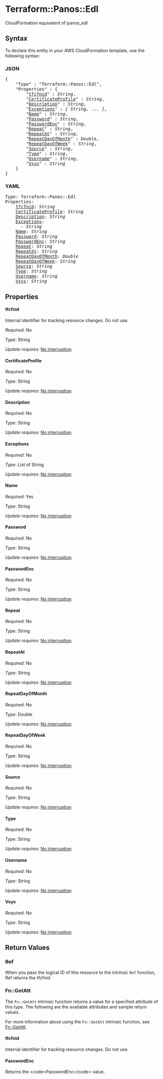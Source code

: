 # Terraform::Panos::Edl

CloudFormation equivalent of panos_edl

## Syntax

To declare this entity in your AWS CloudFormation template, use the following syntax:

### JSON

<pre>
{
    "Type" : "Terraform::Panos::Edl",
    "Properties" : {
        "<a href="#tfcfnid" title="tfcfnid">tfcfnid</a>" : <i>String</i>,
        "<a href="#certificateprofile" title="CertificateProfile">CertificateProfile</a>" : <i>String</i>,
        "<a href="#description" title="Description">Description</a>" : <i>String</i>,
        "<a href="#exceptions" title="Exceptions">Exceptions</a>" : <i>[ String, ... ]</i>,
        "<a href="#name" title="Name">Name</a>" : <i>String</i>,
        "<a href="#password" title="Password">Password</a>" : <i>String</i>,
        "<a href="#passwordenc" title="PasswordEnc">PasswordEnc</a>" : <i>String</i>,
        "<a href="#repeat" title="Repeat">Repeat</a>" : <i>String</i>,
        "<a href="#repeatat" title="RepeatAt">RepeatAt</a>" : <i>String</i>,
        "<a href="#repeatdayofmonth" title="RepeatDayOfMonth">RepeatDayOfMonth</a>" : <i>Double</i>,
        "<a href="#repeatdayofweek" title="RepeatDayOfWeek">RepeatDayOfWeek</a>" : <i>String</i>,
        "<a href="#source" title="Source">Source</a>" : <i>String</i>,
        "<a href="#type" title="Type">Type</a>" : <i>String</i>,
        "<a href="#username" title="Username">Username</a>" : <i>String</i>,
        "<a href="#vsys" title="Vsys">Vsys</a>" : <i>String</i>
    }
}
</pre>

### YAML

<pre>
Type: Terraform::Panos::Edl
Properties:
    <a href="#tfcfnid" title="tfcfnid">tfcfnid</a>: <i>String</i>
    <a href="#certificateprofile" title="CertificateProfile">CertificateProfile</a>: <i>String</i>
    <a href="#description" title="Description">Description</a>: <i>String</i>
    <a href="#exceptions" title="Exceptions">Exceptions</a>: <i>
      - String</i>
    <a href="#name" title="Name">Name</a>: <i>String</i>
    <a href="#password" title="Password">Password</a>: <i>String</i>
    <a href="#passwordenc" title="PasswordEnc">PasswordEnc</a>: <i>String</i>
    <a href="#repeat" title="Repeat">Repeat</a>: <i>String</i>
    <a href="#repeatat" title="RepeatAt">RepeatAt</a>: <i>String</i>
    <a href="#repeatdayofmonth" title="RepeatDayOfMonth">RepeatDayOfMonth</a>: <i>Double</i>
    <a href="#repeatdayofweek" title="RepeatDayOfWeek">RepeatDayOfWeek</a>: <i>String</i>
    <a href="#source" title="Source">Source</a>: <i>String</i>
    <a href="#type" title="Type">Type</a>: <i>String</i>
    <a href="#username" title="Username">Username</a>: <i>String</i>
    <a href="#vsys" title="Vsys">Vsys</a>: <i>String</i>
</pre>

## Properties

#### tfcfnid

Internal identifier for tracking resource changes. Do not use.

_Required_: No

_Type_: String

_Update requires_: [No interruption](https://docs.aws.amazon.com/AWSCloudFormation/latest/UserGuide/using-cfn-updating-stacks-update-behaviors.html#update-no-interrupt)

#### CertificateProfile

_Required_: No

_Type_: String

_Update requires_: [No interruption](https://docs.aws.amazon.com/AWSCloudFormation/latest/UserGuide/using-cfn-updating-stacks-update-behaviors.html#update-no-interrupt)

#### Description

_Required_: No

_Type_: String

_Update requires_: [No interruption](https://docs.aws.amazon.com/AWSCloudFormation/latest/UserGuide/using-cfn-updating-stacks-update-behaviors.html#update-no-interrupt)

#### Exceptions

_Required_: No

_Type_: List of String

_Update requires_: [No interruption](https://docs.aws.amazon.com/AWSCloudFormation/latest/UserGuide/using-cfn-updating-stacks-update-behaviors.html#update-no-interrupt)

#### Name

_Required_: Yes

_Type_: String

_Update requires_: [No interruption](https://docs.aws.amazon.com/AWSCloudFormation/latest/UserGuide/using-cfn-updating-stacks-update-behaviors.html#update-no-interrupt)

#### Password

_Required_: No

_Type_: String

_Update requires_: [No interruption](https://docs.aws.amazon.com/AWSCloudFormation/latest/UserGuide/using-cfn-updating-stacks-update-behaviors.html#update-no-interrupt)

#### PasswordEnc

_Required_: No

_Type_: String

_Update requires_: [No interruption](https://docs.aws.amazon.com/AWSCloudFormation/latest/UserGuide/using-cfn-updating-stacks-update-behaviors.html#update-no-interrupt)

#### Repeat

_Required_: No

_Type_: String

_Update requires_: [No interruption](https://docs.aws.amazon.com/AWSCloudFormation/latest/UserGuide/using-cfn-updating-stacks-update-behaviors.html#update-no-interrupt)

#### RepeatAt

_Required_: No

_Type_: String

_Update requires_: [No interruption](https://docs.aws.amazon.com/AWSCloudFormation/latest/UserGuide/using-cfn-updating-stacks-update-behaviors.html#update-no-interrupt)

#### RepeatDayOfMonth

_Required_: No

_Type_: Double

_Update requires_: [No interruption](https://docs.aws.amazon.com/AWSCloudFormation/latest/UserGuide/using-cfn-updating-stacks-update-behaviors.html#update-no-interrupt)

#### RepeatDayOfWeek

_Required_: No

_Type_: String

_Update requires_: [No interruption](https://docs.aws.amazon.com/AWSCloudFormation/latest/UserGuide/using-cfn-updating-stacks-update-behaviors.html#update-no-interrupt)

#### Source

_Required_: No

_Type_: String

_Update requires_: [No interruption](https://docs.aws.amazon.com/AWSCloudFormation/latest/UserGuide/using-cfn-updating-stacks-update-behaviors.html#update-no-interrupt)

#### Type

_Required_: No

_Type_: String

_Update requires_: [No interruption](https://docs.aws.amazon.com/AWSCloudFormation/latest/UserGuide/using-cfn-updating-stacks-update-behaviors.html#update-no-interrupt)

#### Username

_Required_: No

_Type_: String

_Update requires_: [No interruption](https://docs.aws.amazon.com/AWSCloudFormation/latest/UserGuide/using-cfn-updating-stacks-update-behaviors.html#update-no-interrupt)

#### Vsys

_Required_: No

_Type_: String

_Update requires_: [No interruption](https://docs.aws.amazon.com/AWSCloudFormation/latest/UserGuide/using-cfn-updating-stacks-update-behaviors.html#update-no-interrupt)

## Return Values

### Ref

When you pass the logical ID of this resource to the intrinsic `Ref` function, Ref returns the tfcfnid.

### Fn::GetAtt

The `Fn::GetAtt` intrinsic function returns a value for a specified attribute of this type. The following are the available attributes and sample return values.

For more information about using the `Fn::GetAtt` intrinsic function, see [Fn::GetAtt](https://docs.aws.amazon.com/AWSCloudFormation/latest/UserGuide/intrinsic-function-reference-getatt.html).

#### tfcfnid

Internal identifier for tracking resource changes. Do not use.

#### PasswordEnc

Returns the &lt;code&gt;PasswordEnc&lt;/code&gt; value.

